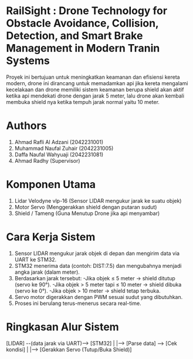 # RailSight : Drone Technology for Obstacle Avoidance, Collision, Detection, and Smart Brake Management in Modern Tranin Systems
Proyek ini bertujuan untuk meningkatkan keamanan dan efisiensi kereta modern, drone ini dirancang untuk memadamkan api jika kereta mengalami kecelakaan dan drone memiliki sistem keamanan berupa shield akan aktif ketika api mendekati drone dengan jarak 5 meter, lalu drone akan kembali membuka shield nya ketika tempuh jarak normal yaitu 10 meter.
# Authors
1. Ahmad Rafli Al Adzani (2042231001)
2. Muhammad Naufal Zuhair (2042231005)
3. Daffa Naufal Wahyuaji (2042231081)
4. Ahmad Radhy (Supervisor)
# Komponen Utama
1. Lidar Velodyne vlp-16 (Sensor LIDAR mengukur jarak ke suatu objek)
2. Motor Servo (Menggerakkan shield dengan putaran sudut)
3. Shield / Tameng (Guna Menutup Drone jika api menyambar)
# Cara Kerja Sistem
1. Sensor LIDAR mengukur jarak objek di depan dan mengirim data via UART ke STM32.
2. STM32 menerima data (contoh: DIST:7.5) dan mengubahnya menjadi angka jarak (dalam meter).
3. Berdasarkan jarak tersebut:
  -Jika objek ≤ 5 meter → shield ditutup (servo ke 90°).
  -Jika objek > 5 meter tapi ≤ 10 meter → shield dibuka (servo ke 0°).
  -Jika objek > 10 meter → shield tetap terbuka.
4. Servo motor digerakkan dengan PWM sesuai sudut yang dibutuhkan.
5. Proses ini berulang terus-menerus secara real-time.
# Ringkasan Alur Sistem
[LIDAR] --(data jarak via UART)--> [STM32]
     |
     |--> [Parse data] --> [Cek kondisi]
                          |
                          |--> [Gerakkan Servo (Tutup/Buka Shield)]
